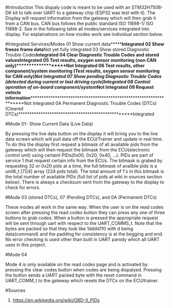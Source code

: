 #Introduction
This dispaly code is meant to be used with an STM32H750B-DK kit to talk over UART to a gateway chip (ESP32 was test with it). The Display will request information from the gateway which will then grab it from a CAN bus. CAN bus follows the public standard ISO 11898-1/ ISO 11898-2. See in the following table all modes/services integrated into display. For explainations on how modes work see individual section below.


#Integrated Services/Modes
01	Show current data*****************************************************************************************Integrated
02	Show freeze frame data************************************************************************************Not yet fully integrated
03	Show stored Diagnostic Trouble Codes**********************************************************************Integrated
04	Clear Diagnostic Trouble Codes and stored values**********************************************************Integrated
05	Test results, oxygen sensor monitoring (non CAN only)*****************************************************Not Integrated
06	Test results, other component/system monitoring (Test results, oxygen sensor monitoring for CAN only)*****Not Integrated
07	Show pending Diagnostic Trouble Codes (detected during current or last driving cycle)*********************Integrated
08	Control operation of on-board component/system************************************************************Not Integrated
09	Request vehicle information*******************************************************************************Not Integrated
0A	Permanent Diagnostic Trouble Codes (DTCs) (Cleared DTCs)**************************************************Integrated


#Mode 01- Show Current Data (Live Data)

By pressing the live data button on the display it will brinig you to the live data screen which will pull data off the ECU/Trainer and update in real time. To do this the display first request a bitmask of all available pids from the gateway which will then request the bitmask from the ECU(electronic control unit) using certaint PIDs(0x00, 0x20, 0x40, ...). PIDs are part of service 1 that request certain info from the ECUs. The bitmask is grabed by requesting 32 or 0x20 pids at a time, the full bitmask of availble pids is a uint8_t [7][4] array (224 pids total). The total amount of 1's in this bitmask is the total number of available PIDs (full list of pids at wiki in sources section below). There is always a checksum sent from the gateway to the display to check for errors. 

#Mode 03 (stored DTCs), 07 (Pending DTCs), and 0A (Permanent DTCs)

These modes all work in the same way. When the user is on the read codes screen after pressing the read codes button they can press any one of three buttons to grab codes. When a button is pressed the appropriate request will be sent through uart with respect to the UART_COMMS_t. Note that the bytes are packed so that they look like 1dddd110 with d being data(command) and the padding for consistency is at the begging and end. No error checking is used other than built in UART parody which all UART uses in this project.  

#Mode 04

Mode 4 is only available on the read codes page and is activated by pressing the clear codes button when codes are being dispalyed. Pressing the button sends a UART packed byte with the reset command in UART_COMM_t to the gateway which resets the DTCs on the ECU/trainer. 




#Sources
1. https://en.wikipedia.org/wiki/OBD-II_PIDs